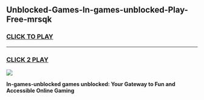 
## Unblocked-Games-ln-games-unblocked-Play-Free-mrsqk
<h3>
<a href="https://premium76.site?title=ln-games-unblocked&ref=18A">CLICK TO PLAY</a></h3>
<hr>

<h3>
<a href="https://premium76.site?title=ln-games-unblocked&ref=18A">CLICK 2 PLAY</a>
  
</h3>

<a href="https://premium76.site?title=ln-games-unblocked&ref=18A"><img src="https://clearcache.store/games.png"></a>


**ln-games-unblocked games unblocked: Your Gateway to Fun and Accessible Online Gaming**
